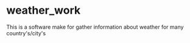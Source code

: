 # weather_work
This is a software make for gather information about weather for many country's/city's 
